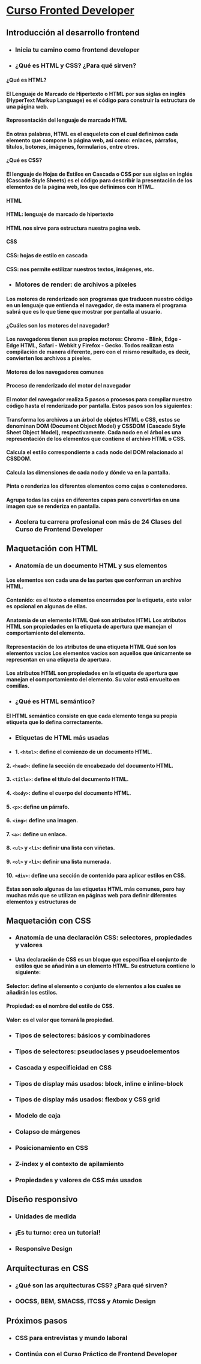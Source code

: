 # [Curso Fronted Developer ](https://platzi.com/cursos/frontend-developer/)

## Introducción al desarrollo frontend

- ### Inicia tu camino como frontend developer 

- ### ¿Qué es HTML y CSS? ¿Para qué sirven?

#### ¿Qué es HTML?

#### El Lenguaje de Marcado de Hipertexto o HTML por sus siglas en inglés (HyperText Markup Language) es el código para construir la estructura de una página web.

#### Representación del lenguaje de marcado HTML

#### En otras palabras, HTML es el esqueleto con el cual definimos cada elemento que compone la página web, así como: enlaces, párrafos, títulos, botones, imágenes, formularios, entre otros.


#### ¿Qué es CSS?

#### El lenguaje de Hojas de Estilos en Cascada o CSS por sus siglas en inglés (Cascade Style Sheets) es el código para describir la presentación de los elementos de la página web, los que definimos con HTML.

#### HTML

#### HTML: lenguaje de marcado de hipertexto

#### HTML nos sirve para estructura nuestra pagina web.

#### CSS

#### CSS: hojas de estilo en cascada

#### CSS: nos permite estilizar nuestros textos, imágenes, etc.

- ### Motores de render: de archivos a píxeles

#### Los motores de renderizado son programas que traducen nuestro código en un lenguaje que entienda el navegador, de esta manera el programa sabrá que es lo que tiene que mostrar por pantalla al usuario.

#### ¿Cuáles son los motores del navegador?

#### Los navegadores tienen sus propios motores: Chrome - Blink, Edge - Edge HTML, Safari - Webkit y Firefox - Gecko. Todos realizan esta compilación de manera diferente, pero con el mismo resultado, es decir, convierten los archivos a píxeles.

#### Motores de los navegadores comunes

#### Proceso de renderizado del motor del navegador

#### El motor del navegador realiza 5 pasos o procesos para compilar nuestro código hasta el renderizado por pantalla. Estos pasos son los siguientes:

#### Transforma los archivos a un árbol de objetos HTML o CSS, estos se denominan DOM (Document Object Model) y CSSDOM (Cascade Style Sheet Object Model), respectivamente. Cada nodo en el árbol es una representación de los elementos que contiene el archivo HTML o CSS.

#### Calcula el estilo correspondiente a cada nodo del DOM relacionado al CSSDOM.

#### Calcula las dimensiones de cada nodo y dónde va en la pantalla.

#### Pinta o renderiza los diferentes elementos como cajas o contenedores.
#### Agrupa todas las cajas en diferentes capas para convertirlas en una imagen que se renderiza en pantalla. 

- ### Acelera tu carrera profesional con más de 24 Clases del Curso de Frontend Developer

## Maquetación con HTML

- ### Anatomía de un documento HTML y sus elementos

#### Los elementos son cada una de las partes que conforman un archivo HTML.

#### Contenido: es el texto o elementos encerrados por la etiqueta, este valor es opcional en algunas de ellas.

#### Anatomía de un elemento HTML Qué son atributos HTML Los atributos HTML son propiedades en la etiqueta de apertura que manejan el comportamiento del elemento.

#### Representación de los atributos de una etiqueta HTML Qué son los elementos vacíos Los elementos vacíos son aquellos que únicamente se representan en una etiqueta de apertura.

#### Los atributos HTML son propiedades en la etiqueta de apertura que manejan el comportamiento del elemento. Su valor está envuelto en comillas.

- ### ¿Qué es HTML semántico?

#### El HTML semántico consiste en que cada elemento tenga su propia etiqueta que lo defina correctamente.


- ### Etiquetas de HTML más usadas

- #### 1. `<html>`: define el comienzo de un documento HTML.

#### 2. `<head>`: define la sección de encabezado del documento HTML.

#### 3. `<title>`: define el título del documento HTML.

#### 4. `<body>`: define el cuerpo del documento HTML.

#### 5. `<p>`: define un párrafo.

#### 6. `<img>`: define una imagen.

#### 7. `<a>`: define un enlace.

#### 8. `<ul>` y `<li>`: definir una lista con viñetas.

#### 9. `<ol>` y `<li>`: definir una lista numerada.

#### 10. `<div>`: define una sección de contenido para aplicar estilos en CSS.

 #### Estas son solo algunas de las etiquetas HTML más comunes, pero hay muchas más que se utilizan en páginas web para definir diferentes elementos y estructuras de

## Maquetación con CSS

- ### Anatomía de una declaración CSS: selectores, propiedades y valores

- #### Una declaración de CSS es un bloque que especifica el conjunto de estilos que se añadirán a un elemento HTML. Su estructura contiene lo siguiente:

#### Selector: define el elemento o conjunto de elementos a los cuales se añadirán los estilos.

#### Propiedad: es el nombre del estilo de CSS.

#### Valor: es el valor que tomará la propiedad.

- ### Tipos de selectores: básicos y combinadores

- ### Tipos de selectores: pseudoclases y pseudoelementos

- ### Cascada y especificidad en CSS

- ### Tipos de display más usados: block, inline e inline-block

- ### Tipos de display más usados: flexbox y CSS grid

- ### Modelo de caja

- ### Colapso de márgenes

- ### Posicionamiento en CSS

- ### Z-index y el contexto de apilamiento

- ### Propiedades y valores de CSS más usados

## Diseño responsivo

- ### Unidades de medida

- ### ¡Es tu turno: crea un tutorial!

- ### Responsive Design

## Arquitecturas en CSS

- ### ¿Qué son las arquitecturas CSS? ¿Para qué sirven?

- ### OOCSS, BEM, SMACSS, ITCSS y Atomic Design

## Próximos pasos

- ### CSS para entrevistas y mundo laboral

- ### Continúa con el Curso Práctico de Frontend Developer
